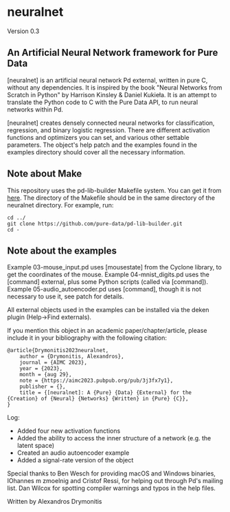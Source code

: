 # neuralnet
Version 0.3
## An Artificial Neural Network framework for Pure Data
[neuralnet] is an artificial neural network Pd external, written in pure C, without any dependencies. It is inspired by the book "Neural Networks from Scratch in Python" by Harrison Kinsley & Daniel Kukieła. It is an attempt to translate the Python code to C with the Pure Data API, to run neural networks within Pd.

[neuralnet] creates densely connected neural networks for classification, regression, and binary logistic regression. There are different activation functions and optimizers you can set, and various other settable parameters. The object's help patch and the examples found in the examples directory should cover all the necessary information.

## Note about Make
This repository uses the pd-lib-builder Makefile system. You can get it from [here](https://github.com/pure-data/pd-lib-builder). The directory of the Makefile should be in the same directory of the neuralnet directory. For example, run:
```
cd ../
git clone https://github.com/pure-data/pd-lib-builder.git
cd -
```

## Note about the examples
Example 03-mouse_input.pd uses [mousestate] from the Cyclone library, to get the coordinates of the mouse.
Example 04-mnist_digits.pd uses the [command] external, plus some Python scripts (called via [command]).
Example 05-audio_autoencoder.pd uses [command], though it is not necessary to use it, see patch for details.

All external objects used in the examples can be installed via the deken plugin (Help->Find externals).

If you mention this object in an academic paper/chapter/article, please include it in your bibliography with the following citation:

```
@article{Drymonitis2023neuralnet,
	author = {Drymonitis, Alexandros},
	journal = {AIMC 2023},
	year = {2023},
	month = {aug 29},
	note = {https://aimc2023.pubpub.org/pub/3j3fx7y1},
	publisher = {},
	title = {[neuralnet]: A {Pure} {Data} {External} for the {Creation} of {Neural} {Networks} {Written} in {Pure} {C}},
}
```

Log:<br />
- Added four new activation functions
- Added the ability to access the inner structure of a network (e.g. the latent space)
- Created an audio autoencoder example
- Added a signal-rate version of the object

Special thanks to Ben Wesch for providing macOS and Windows binaries, IOhannes m zmoelnig and Cristof Ressi, for helping out through Pd's mailing list. Dan Wilcox for spotting compiler warnings and typos in the help files.

Written by Alexandros Drymonitis

